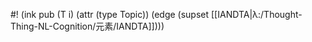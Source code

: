 #! (ink pub (T i) (attr (type Topic)) (edge (supset [[IANDTA|λ:/Thought-Thing-NL-Cognition/元素/IANDTA]])))

